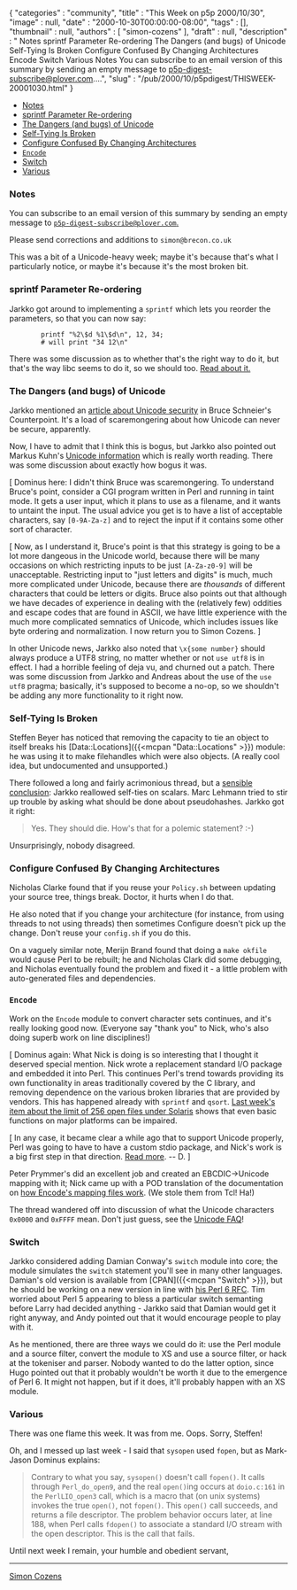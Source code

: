 {
   "categories" : "community",
   "title" : "This Week on p5p 2000/10/30",
   "image" : null,
   "date" : "2000-10-30T00:00:00-08:00",
   "tags" : [],
   "thumbnail" : null,
   "authors" : [
      "simon-cozens"
   ],
   "draft" : null,
   "description" : " Notes sprintf Parameter Re-ordering The Dangers (and bugs) of Unicode Self-Tying Is Broken Configure Confused By Changing Architectures Encode Switch Various Notes You can subscribe to an email version of this summary by sending an empty message to p5p-digest-subscribe@plover.com....",
   "slug" : "/pub/2000/10/p5pdigest/THISWEEK-20001030.html"
}



-   [Notes](#Notes)
-   [sprintf Parameter Re-ordering](#sprintf_Parameter_Re_ordering)
-   [The Dangers (and bugs) of Unicode](#The_Dangers_and_bugs_of_Unicode)
-   [Self-Tying Is Broken](#Self_Tying_Is_Broken)
-   [Configure Confused By Changing Architectures](#Configure_Confused_By_Changing_Architectures)
-   [`Encode`](#Encode)
-   [Switch](#Switch)
-   [Various](#Various)

### <span id="Notes">Notes</span>

You can subscribe to an email version of this summary by sending an empty message to [`p5p-digest-subscribe@plover.com`.](mailto:p5p-digest-subscribe@plover.com)

Please send corrections and additions to `simon@brecon.co.uk`

This was a bit of a Unicode-heavy week; maybe it's because that's what I particularly notice, or maybe it's because it's the most broken bit.

### <span id="sprintf_Parameter_Re_ordering">sprintf Parameter Re-ordering</span>

Jarkko got around to implementing a `sprintf` which lets you reorder the parameters, so that you can now say:

            printf "%2\$d %1\$d\n", 12, 34;           
            # will print "34 12\n"

There was some discussion as to whether that's the right way to do it, but that's the way libc seems to do it, so we should too. [Read about it.](http://www.xray.mpe.mpg.de/mailing-lists/perl5-porters/2000-10/msg00962.html)

### <span id="The_Dangers_and_bugs_of_Unicode">The Dangers (and bugs) of Unicode</span>

Jarkko mentioned an [article about Unicode security](http://www.counterpane.com/crypto-gram-0007.html#9) in Bruce Schneier's Counterpoint. It's a load of scaremongering about how Unicode can never be secure, apparently.

Now, I have to admit that I think this is bogus, but Jarkko also pointed out Markus Kuhn's [Unicode information](http://www.cl.cam.ac.uk/~mgk25/unicode.html#utf-8) which is really worth reading. There was some discussion about exactly how bogus it was.

\[ Dominus here: I didn't think Bruce was scaremongering. To understand Bruce's point, consider a CGI program written in Perl and running in taint mode. It gets a user input, which it plans to use as a filename, and it wants to untaint the input. The usual advice you get is to have a list of acceptable characters, say `[0-9A-Za-z]` and to reject the input if it contains some other sort of character.

\[ Now, as I understand it, Bruce's point is that this strategy is going to be a lot more dangeous in the Unicode world, because there will be many occasions on which restricting inputs to be just `[A-Za-z0-9]` will be unacceptable. Restricting input to "just letters and digits" is much, much more complicated under Unicode, because there are *thousands* of different characters that could be letters or digits. Bruce also points out that although we have decades of experience in dealing with the (relatively few) oddities and escape codes that are found in ASCII, we have little experience with the much more complicated semnatics of Unicode, which includes issues like byte ordering and normalization. I now return you to Simon Cozens. \]

In other Unicode news, Jarkko also noted that `\x{some number}` should always produce a UTF8 string, no matter whether or not `use utf8` is in effect. I had a horrible feeling of deja vu, and churned out a patch. There was some discussion from Jarkko and Andreas about the use of the `use utf8` pragma; basically, it's supposed to become a no-op, so we shouldn't be adding any more functionality to it right now.

### <span id="Self_Tying_Is_Broken">Self-Tying Is Broken</span>

Steffen Beyer has noticed that removing the capacity to tie an object to itself breaks his [Data::Locations]({{<mcpan "Data::Locations" >}}) module: he was using it to make filehandles which were also objects. (A really cool idea, but undocumented and unsupported.)

There followed a long and fairly acrimonious thread, but a [sensible conclusion](http://www.xray.mpe.mpg.de/mailing-lists/perl5-porters/2000-10/msg01139.html): Jarkko reallowed self-ties on scalars. Marc Lehmann tried to stir up trouble by asking what should be done about pseudohashes. Jarkko got it right:

> Yes. They should die. How's that for a polemic statement? :-)

Unsurprisingly, nobody disagreed.

### <span id="Configure_Confused_By_Changing_Architectures">Configure Confused By Changing Architectures</span>

Nicholas Clarke found that if you reuse your `Policy.sh` between updating your source tree, things break. Doctor, it hurts when I do that.

He also noted that if you change your architecture (for instance, from using threads to not using threads) then sometimes Configure doesn't pick up the change. Don't reuse your `config.sh` if you do this.

On a vaguely similar note, Merijn Brand found that doing a `make okfile` would cause Perl to be rebuilt; he and Nicholas Clark did some debugging, and Nicholas eventually found the problem and fixed it - a little problem with auto-generated files and dependencies.

### <span id="Encode">`Encode`</span>

Work on the `Encode` module to convert character sets continues, and it's really looking good now. (Everyone say "thank you" to Nick, who's also doing superb work on line disciplines!)

\[ Dominus again: What Nick is doing is so interesting that I thought it deserved special mention. Nick wrote a replacement standard I/O package and embedded it into Perl. This continues Perl's trend towards providing its own functionality in areas traditionally covered by the C library, and removing dependence on the various broken libraries that are provided by vendors. This has happened already with `sprintf` and `qsort`. [Last week's item about the limit of 256 open files under Solaris](/pub/2000/10/p5pdigest/THISWEEK-20001023.html#More_than_256_Files__sysopen) shows that even basic functions on major platforms can be impaired.

\[ In any case, it became clear a while ago that to support Unicode properly, Perl was going to have to have a custom stdio package, and Nick's work is a big first step in that direction. [Read more](http://www.xray.mpe.mpg.de/mailing-lists/perl5-porters/2000-10/msg01323.html). -- D. \]

Peter Prymmer's did an excellent job and created an EBCDIC-&gt;Unicode mapping with it; Nick came up with a POD translation of the documentation on [how Encode's mapping files work](http://www.xray.mpe.mpg.de/mailing-lists/perl5-porters/2000-10/msg01122.html). (We stole them from Tcl! Ha!)

The thread wandered off into discussion of what the Unicode characters `0x0000` and `0xFFFF` mean. Don't just guess, see the [Unicode FAQ](http://www.unicode.org/unicode/faq/)!

### <span id="Switch">Switch</span>

Jarkko considered adding Damian Conway's `switch` module into core; the module simulates the `switch` statement you'll see in many other languages. Damian's old version is available from [CPAN]({{<mcpan "Switch" >}}), but he should be working on a new version in line with [his Perl 6 RFC](http://dev.perl.org/rfc/22.html). Tim worried about Perl 5 appearing to bless a particular switch semanting before Larry had decided anything - Jarkko said that Damian would get it right anyway, and Andy pointed out that it would encourage people to play with it.

As he mentioned, there are three ways we could do it: use the Perl module and a source filter, convert the module to XS and use a source filter, or hack at the tokeniser and parser. Nobody wanted to do the latter option, since Hugo pointed out that it probably wouldn't be worth it due to the emergence of Perl 6. It might not happen, but if it does, it'll probably happen with an XS module.

### <span id="Various">Various</span>

There was one flame this week. It was from me. Oops. Sorry, Steffen!

Oh, and I messed up last week - I said that `sysopen` used `fopen`, but as Mark-Jason Dominus explains:

> Contrary to what you say, `sysopen()` doesn't call `fopen()`. It calls through `Perl_do_open9`, and the real `open()`ing occurs at `doio.c:161` in the `PerlLIO_open3` call, which is a macro that (on unix systems) invokes the true `open()`, not `fopen()`. This `open()` call succeeds, and returns a file descriptor. The problem behavior occurs later, at line 188, when Perl calls `fdopen()` to associate a standard I/O stream with the open descriptor. This is the call that fails.

Until next week I remain, your humble and obedient servant,

------------------------------------------------------------------------

[Simon Cozens](mailto:simon@brecon.co.uk)
